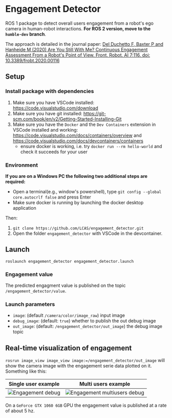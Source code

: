 # Engagement Detector

ROS 1 package to detect overall users engagement from a robot's ego camera in human-robot interactions. **For ROS 2 version, move to the `humble-dev` branch**.

The approach is detailed in the journal paper: 
[Del Duchetto F, Baxter P and Hanheide M (2020) Are You Still With Me? Continuous Engagement Assessment From a Robot's Point of View. Front. Robot. AI 7:116. doi: 10.3389/frobt.2020.00116](https://doi.org/10.3389/frobt.2020.00116)


## Setup

### Install package with dependencies
1. Make sure you have VSCode installed: https://code.visualstudio.com/download
2. Make sure you have git installed: https://git-scm.com/book/en/v2/Getting-Started-Installing-Git
3. Make sure you have the `Docker` and the `Dev Containers` extension in VSCode installed and working: https://code.visualstudio.com/docs/containers/overview and https://code.visualstudio.com/docs/devcontainers/containers
    * ensure docker is working, i.e. try `docker run --rm hello-world` and check it succeeds for your user

### Environment

**If you are on a Windows PC the following two additional steps are required:**

   - Open a terminal(e.g., window's powershell), type `git config --global core.autocrlf false` and press Enter
   - Make sure docker is running by launching the docker desktop application

Then:

1. `git clone https://github.com/LCAS/engagement_detector.git`
2. Open the folder `engagement_detector` with VSCode in the devcontainer.

## Launch

`roslaunch engagement_detector engagement_detector.launch`


### Engagement value

The predicted engagment value is published on the topic `/engagement_detector/value`.

### Launch parameters

- `image`: (default `/camera/color/image_raw`) input image
- `debug_image`: (default: `true`) whether to publish the out debug image
- `out_image`: (default: `/engagement_detector/out_image`) the debug image topic

## Real-time visualization of engagement

`rosrun image_view image_view image:=/engagement_detector/out_image` will show the camera image with the engagement serie data plotted on it. Something like this:


Single user example            |  Multi users example 
:-------------------------:|:-------------------------:
![](https://github.com/francescodelduchetto/engagement_detector/blob/master/imgs/gif0.gif "Engagement debug")  |  ![](https://github.com/francescodelduchetto/engagement_detector/blob/master/imgs/gif1.gif "Engagement multiusers debug") 


On a `GeForce GTX 1060 6GB` GPU the engagement value is published at a rate of about 5 hz.

